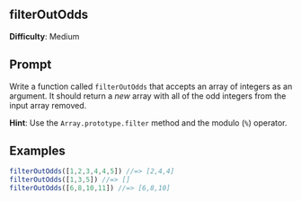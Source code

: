 ## filterOutOdds

**Difficulty**: Medium 

## Prompt 

Write a function called `filterOutOdds` that accepts an array of integers as an argument. It should return a *new* array with all of the odd integers from the input array removed.

**Hint**: Use the `Array.prototype.filter` method and the modulo (`%`) operator.

## Examples 

```js
filterOutOdds([1,2,3,4,4,5]) //=> [2,4,4]
filterOutOdds([1,3,5]) //=> []
filterOutOdds([6,8,10,11]) //=> [6,8,10]
```